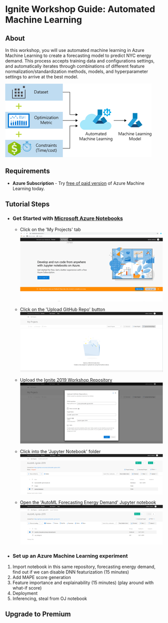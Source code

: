 # Ignite Workshop Guide: Automated Machine Learning

## About
In this workshop, you will use automated machine learning in Azure Machine Learning to create a forecasting model to predict NYC energy demand. This process accepts training data and configurations settings, and automatically iterates through combinations of different feature normalization/standardization methods, models, and hyperparameter settings to arrive at the best model.


![](Images/AutoML-Flow-Chart.png)

## Requirements
+ <b>Azure Subscription</b> -
Try [free of paid version](https://azure.microsoft.com/en-us/free/services/machine-learning/) of Azure Machine Learning today.

## Tutorial Steps
+ ### Get Started with [Microsoft Azure Notebooks](www.notebooks.azure.com)

    + Click on the 'My Projects' tab ![](Images/NotebookHomePage.PNG)
    
    + Click on the 'Upload GitHub Repo' button ![](Images/NotebookGithubButton.PNG)
    
    + Upload the [Ignite 2019 Workshop Repository](https://github.com/cartacioS/AutoML-Ignite-2019) ![](Images/NotebookGithubInfo.PNG)
    
    + Click into the 'Jupyter Notebook' folder ![](Images/JupyterNotebookFolder.PNG)
    
    + Open the 'AutoML Forecasting Energy Demand' Jupyter notebook ![](Images/AutoMLNotebookFile.PNG)

+ ### Set up an Azure Machine Learning experiment
1. Import notebook in this same repository, forecasting energy demand, find out if we can disable DNN featurization (15 minutes)
1. Add MAPE score generation
1. Feature importance and explainability (15 minutes) (play around with what-if score)
1. Deployment
1. Inferencing, steal from OJ notebook

## Upgrade to Premium
<link to premium>
